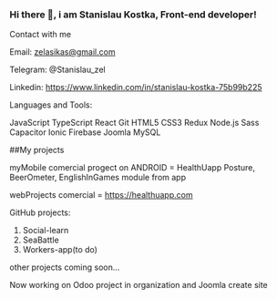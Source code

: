 ### Hi there 👋, i am Stanislau Kostka, Front-end developer!

Contact with me

Email: zelasikas@gmail.com

Telegram: @Stanislau_zel

Linkedin: https://www.linkedin.com/in/stanislau-kostka-75b99b225

Languages and Tools:

JavaScript TypeScript React Git HTML5 CSS3 Redux Node.js Sass Capacitor Ionic Firebase Joomla MySQL


##My projects

myMobile comercial progect on ANDROID = HealthUapp Posture, BeerOmeter, EnglishInGames module from app


webProjects comercial = https://healthuapp.com

GitHub projects:
1. Social-learn
2. SeaBattle
3. Workers-app(to do)

other projects coming soon...

Now working on Odoo project in organization and Joomla create site
